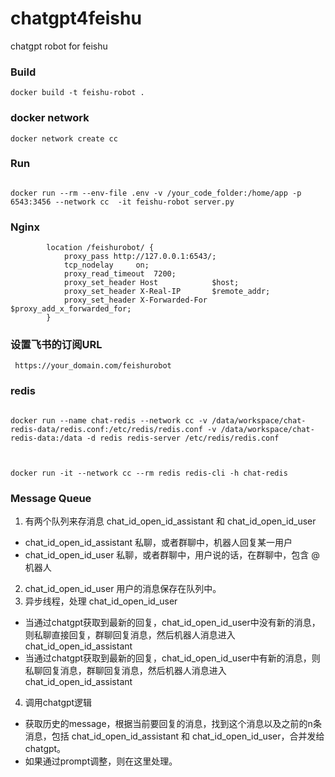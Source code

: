 # chatgpt4feishu
chatgpt robot for feishu

### Build
```shell
docker build -t feishu-robot .
```

### docker network
```shell
docker network create cc
```

### Run
```shell

docker run --rm --env-file .env -v /your_code_folder:/home/app -p 6543:3456 --network cc  -it feishu-robot server.py
```

### Nginx 
```shell
        location /feishurobot/ {
            proxy_pass http://127.0.0.1:6543/;
            tcp_nodelay     on;
            proxy_read_timeout  7200;
            proxy_set_header Host            $host;
            proxy_set_header X-Real-IP       $remote_addr;
            proxy_set_header X-Forwarded-For $proxy_add_x_forwarded_for;
        }

```

### 设置飞书的订阅URL
```shell
 https://your_domain.com/feishurobot
```

### redis
```shell

docker run --name chat-redis --network cc -v /data/workspace/chat-redis-data/redis.conf:/etc/redis/redis.conf -v /data/workspace/chat-redis-data:/data -d redis redis-server /etc/redis/redis.conf



docker run -it --network cc --rm redis redis-cli -h chat-redis
```

### Message Queue
1. 有两个队列来存消息 chat_id_open_id_assistant 和 chat_id_open_id_user
- chat_id_open_id_assistant 私聊，或者群聊中，机器人回复某一用户
- chat_id_open_id_user 私聊，或者群聊中，用户说的话，在群聊中，包含 @机器人
2. chat_id_open_id_user 用户的消息保存在队列中。
3. 异步线程，处理 chat_id_open_id_user
- 当通过chatgpt获取到最新的回复，chat_id_open_id_user中没有新的消息，则私聊直接回复，群聊回复消息，然后机器人消息进入 chat_id_open_id_assistant
- 当通过chatgpt获取到最新的回复，chat_id_open_id_user中有新的消息，则私聊回复消息，群聊回复消息，然后机器人消息进入 chat_id_open_id_assistant
4. 调用chatgpt逻辑
- 获取历史的message，根据当前要回复的消息，找到这个消息以及之前的n条消息，包括 chat_id_open_id_assistant 和 chat_id_open_id_user，合并发给chatgpt。
- 如果通过prompt调整，则在这里处理。